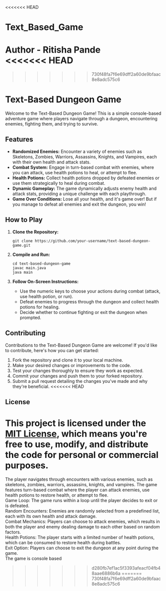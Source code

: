 <<<<<<< HEAD
# Text_Based_Game
Author - Ritisha Pande
<br>
<<<<<<< HEAD
=======
>>>>>>> 730f48fa7f6e69dff2a60de9bfaac8e8adc575c6
# Text-Based Dungeon Game

Welcome to the Text-Based Dungeon Game! This is a simple console-based adventure game where players navigate through a dungeon, encountering enemies, fighting them, and trying to survive.

## Features

- **Randomized Enemies:** Encounter a variety of enemies such as Skeletons, Zombies, Warriors, Assassins, Knights, and Vampires, each with their own health and attack stats.
- **Combat System:** Engage in turn-based combat with enemies, where you can attack, use health potions to heal, or attempt to flee.
- **Health Potions:** Collect health potions dropped by defeated enemies or use them strategically to heal during combat.
- **Dynamic Gameplay:** The game dynamically adjusts enemy health and attack stats, providing a unique challenge with each playthrough.
- **Game Over Conditions:** Lose all your health, and it's game over! But if you manage to defeat all enemies and exit the dungeon, you win!

## How to Play

1. **Clone the Repository:**
   ```
   git clone https://github.com/your-username/text-based-dungeon-game.git
   ```

2. **Compile and Run:**
   ```
   cd text-based-dungeon-game
   javac main.java
   java main
   ```

3. **Follow On-Screen Instructions:**
   - Use the numeric keys to choose your actions during combat (attack, use health potion, or run).
   - Defeat enemies to progress through the dungeon and collect health potions for healing.
   - Decide whether to continue fighting or exit the dungeon when prompted.

## Contributing

Contributions to the Text-Based Dungeon Game are welcome! If you'd like to contribute, here's how you can get started:

1. Fork the repository and clone it to your local machine.
2. Make your desired changes or improvements to the code.
3. Test your changes thoroughly to ensure they work as expected.
4. Commit your changes and push them to your forked repository.
5. Submit a pull request detailing the changes you've made and why they're beneficial.
<<<<<<< HEAD

## License

This project is licensed under the [MIT License](LICENSE), which means you're free to use, modify, and distribute the code for personal or commercial purposes.
=======
The player navigates through encounters with various enemies, such as skeletons, zombies, warriors, assassins, knights, and vampires. The game features turn-based combat where the player can attack enemies, use health potions to restore health, or attempt to flee.
<br>
Game Loop: The game runs within a loop until the player decides to exit or is defeated.
<br>
Random Encounters: Enemies are randomly selected from a predefined list, each with its own health and attack damage.
<br>
Combat Mechanics: Players can choose to attack enemies, which results in both the player and enemy dealing damage to each other based on random factors.
<br>
Health Potions: The player starts with a limited number of health potions, which can be consumed to restore health during battles.
<br>
Exit Option: Players can choose to exit the dungeon at any point during the game.
<br>
The game is console based
>>>>>>> d280fb7ef1ac5f3393afeacf04fb48aae6886b6a
=======
>>>>>>> 730f48fa7f6e69dff2a60de9bfaac8e8adc575c6
